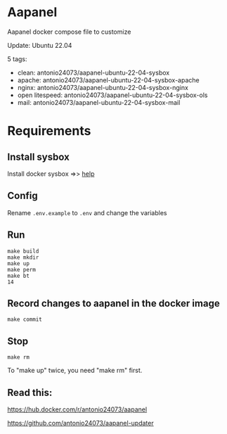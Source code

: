 # Aapanel

Aapanel docker compose file to customize

Update: Ubuntu 22.04

5 tags:

- clean: antonio24073/aapanel-ubuntu-22-04-sysbox
- apache: antonio24073/aapanel-ubuntu-22-04-sysbox-apache
- nginx: antonio24073/aapanel-ubuntu-22-04-sysbox-nginx
- open litespeed: antonio24073/aapanel-ubuntu-22-04-sysbox-ols
- mail: antonio24073/aapanel-ubuntu-22-04-sysbox-mail

# Requirements

## Install sysbox

Install docker sysbox =>> [help](https://github.com/antonio24073/aapanel-ubuntu-22-04-sysbox/tree/main/docs)

## Config

Rename `.env.example` to `.env` and change the variables

## Run

```
make build
make mkdir
make up
make perm
make bt
14
```

## Record changes to aapanel in the docker image

```
make commit
```

## Stop

```
make rm
```
To "make up" twice, you need "make rm" first.

## Read this:

https://hub.docker.com/r/antonio24073/aapanel

https://github.com/antonio24073/aapanel-updater
